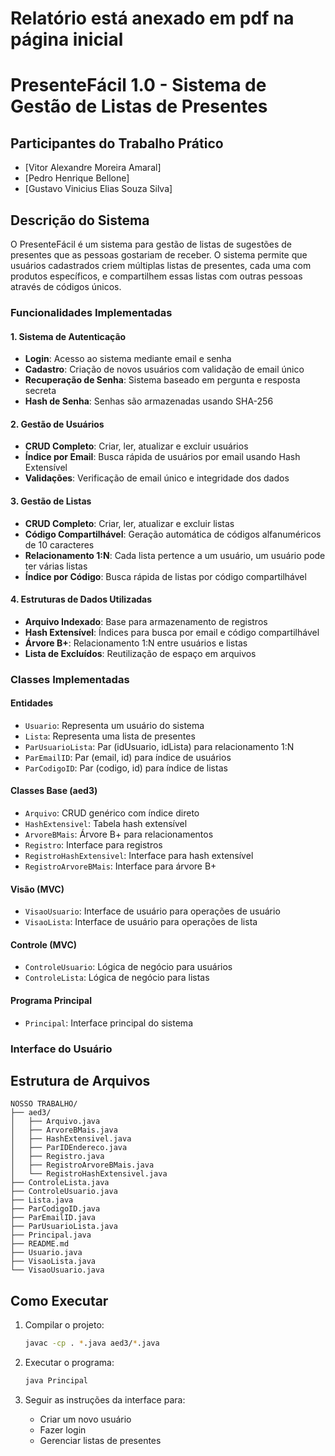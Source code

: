 # Relatório está anexado em pdf na página inicial

# PresenteFácil 1.0 - Sistema de Gestão de Listas de Presentes

## Participantes do Trabalho Prático
- [Vitor Alexandre Moreira Amaral]
- [Pedro Henrique Bellone]
- [Gustavo Vinicius Elias Souza Silva]
## Descrição do Sistema

O PresenteFácil é um sistema para gestão de listas de sugestões de presentes que as pessoas gostariam de receber. O sistema permite que usuários cadastrados criem múltiplas listas de presentes, cada uma com produtos específicos, e compartilhem essas listas com outras pessoas através de códigos únicos.

### Funcionalidades Implementadas

#### 1. Sistema de Autenticação
- **Login**: Acesso ao sistema mediante email e senha
- **Cadastro**: Criação de novos usuários com validação de email único
- **Recuperação de Senha**: Sistema baseado em pergunta e resposta secreta
- **Hash de Senha**: Senhas são armazenadas usando SHA-256

#### 2. Gestão de Usuários
- **CRUD Completo**: Criar, ler, atualizar e excluir usuários
- **Índice por Email**: Busca rápida de usuários por email usando Hash Extensível
- **Validações**: Verificação de email único e integridade dos dados

#### 3. Gestão de Listas
- **CRUD Completo**: Criar, ler, atualizar e excluir listas
- **Código Compartilhável**: Geração automática de códigos alfanuméricos de 10 caracteres
- **Relacionamento 1:N**: Cada lista pertence a um usuário, um usuário pode ter várias listas
- **Índice por Código**: Busca rápida de listas por código compartilhável

#### 4. Estruturas de Dados Utilizadas
- **Arquivo Indexado**: Base para armazenamento de registros
- **Hash Extensível**: Índices para busca por email e código compartilhável
- **Árvore B+**: Relacionamento 1:N entre usuários e listas
- **Lista de Excluídos**: Reutilização de espaço em arquivos

### Classes Implementadas

#### Entidades
- `Usuario`: Representa um usuário do sistema
- `Lista`: Representa uma lista de presentes
- `ParUsuarioLista`: Par (idUsuario, idLista) para relacionamento 1:N
- `ParEmailID`: Par (email, id) para índice de usuários
- `ParCodigoID`: Par (codigo, id) para índice de listas

#### Classes Base (aed3)
- `Arquivo`: CRUD genérico com índice direto
- `HashExtensivel`: Tabela hash extensível
- `ArvoreBMais`: Árvore B+ para relacionamentos
- `Registro`: Interface para registros
- `RegistroHashExtensivel`: Interface para hash extensível
- `RegistroArvoreBMais`: Interface para árvore B+

#### Visão (MVC)
- `VisaoUsuario`: Interface de usuário para operações de usuário
- `VisaoLista`: Interface de usuário para operações de lista

#### Controle (MVC)
- `ControleUsuario`: Lógica de negócio para usuários
- `ControleLista`: Lógica de negócio para listas

#### Programa Principal
- `Principal`: Interface principal do sistema

### Interface do Usuário

## Estrutura de Arquivos

```
NOSSO TRABALHO/
├── aed3/
│   ├── Arquivo.java
│   ├── ArvoreBMais.java
│   ├── HashExtensivel.java
│   ├── ParIDEndereco.java
│   ├── Registro.java
│   ├── RegistroArvoreBMais.java
│   └── RegistroHashExtensivel.java
├── ControleLista.java
├── ControleUsuario.java
├── Lista.java
├── ParCodigoID.java
├── ParEmailID.java
├── ParUsuarioLista.java
├── Principal.java
├── README.md
├── Usuario.java
├── VisaoLista.java
└── VisaoUsuario.java
```

## Como Executar

1. Compilar o projeto:
   ```bash
   javac -cp . *.java aed3/*.java
   ```

2. Executar o programa:
   ```bash
   java Principal
   ```

3. Seguir as instruções da interface para:
   - Criar um novo usuário
   - Fazer login
   - Gerenciar listas de presentes


